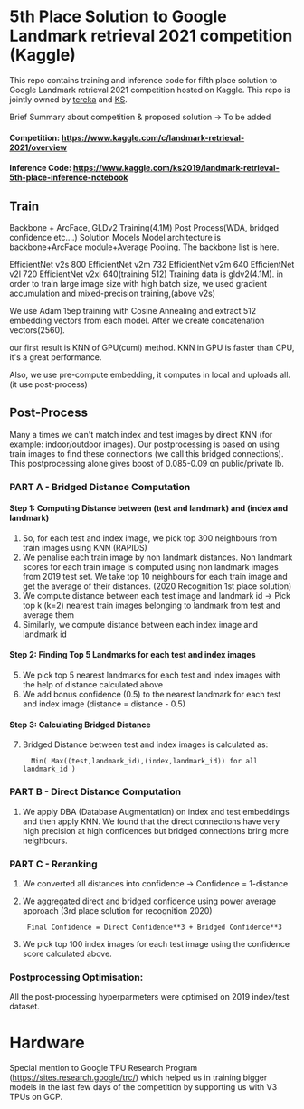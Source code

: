 # 5th Place Solution to Google Landmark retrieval 2021 competition (Kaggle)

This repo contains training and inference code for fifth place solution to Google Landmark retrieval 2021 competition hosted on Kaggle. This repo is jointly owned by [tereka](https://github.com/tereka114) and [KS](https://github.com/kumar-shubham-ml).

Brief Summary about competition & proposed solution -> To be added

#### Competition: https://www.kaggle.com/c/landmark-retrieval-2021/overview
#### Inference Code: https://www.kaggle.com/ks2019/landmark-retrieval-5th-place-inference-notebook

## Train

Backbone + ArcFace, GLDv2 Training(4.1M)
Post Process(WDA, bridged confidence etc….)
Solution
Models
Model architecture is backbone+ArcFace module+Average Pooling.
The backbone list is here.

EfficientNet v2s 800
EfficientNet v2m 732
EfficientNet v2m 640
EfficientNet v2l 720
EfficientNet v2xl 640(training 512)
Training data is gldv2(4.1M). in order to train large image size with high batch size, we used gradient accumulation and mixed-precision training,(above v2s)

We use Adam 15ep training with Cosine Annealing and extract 512 embedding vectors from each model. After we create concatenation vectors(2560).

our first result is KNN of GPU(cuml) method.
KNN in GPU is faster than CPU, it's a great performance.

Also, we use pre-compute embedding, it computes in local and uploads all.(it use post-process)

## Post-Process

Many a times we can't match index and test images by direct KNN (for example: indoor/outdoor images). Our postprocessing is based on using train images to find these connections (we call this bridged connections). This postprocessing alone gives boost of 0.085-0.09 on public/private lb.

### PART A - Bridged Distance Computation

#### Step 1: Computing Distance between (test and landmark) and (index and landmark)

1. So, for each test and index image, we pick top 300 neighbours from train images using KNN (RAPIDS)
2. We penalise each train image by non landmark distances. Non landmark scores for each train image is computed using non landmark images from 2019 test set. We take top 10 neighbours for each train image and get the average of their distances. (2020 Recognition 1st place solution)
3. We compute distance between each test image and landmark id -> Pick top k (k=2) nearest train images belonging to landmark from test and average them
4. Similarly, we compute distance between each index image and landmark id 

#### Step 2: Finding Top 5 Landmarks for each test and index images
5. We pick top 5 nearest landmarks for each test and index images with the help of distance calculated above
6. We add bonus confidence (0.5) to the nearest landmark for each test and index image (distance = distance - 0.5)

#### Step 3: Calculating Bridged Distance
7. Bridged Distance between test and index images is calculated as: 

         Min( Max((test,landmark_id),(index,landmark_id)) for all landmark_id )

### PART B - Direct Distance Computation

1. We apply DBA (Database Augmentation) on index and test embeddings and then apply KNN.  We found that the direct connections have very high precision at high confidences but bridged connections bring more neighbours.

### PART C - Reranking

1. We converted all distances into confidence -> Confidence = 1-distance
2. We aggregated direct and bridged confidence using power average approach (3rd place solution for recognition 2020)

        Final Confidence = Direct Confidence**3 + Bridged Confidence**3
        
3. We pick top 100 index images for each test image using the confidence score calculated above. 

### Postprocessing Optimisation:

All the post-processing hyperparmeters were optimised on 2019 index/test dataset.


# Hardware
Special mention to Google TPU Research Program  (https://sites.research.google/trc/) which helped us in training bigger models in the last few days of the competition by supporting us with V3 TPUs on GCP. 
